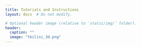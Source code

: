 ```yaml
---
title: Tutorials and Instructions
layout: docs  # Do not modify.

# Optional header image (relative to `static/img/` folder).
header:
  caption: ""
  image: "tbilisi_3d.png"
---
```

